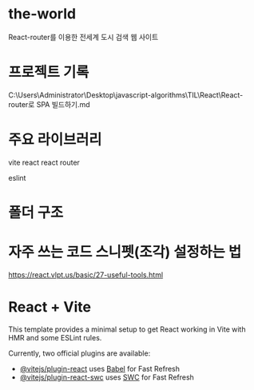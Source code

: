 # the-world
React-router를 이용한 전세계 도시 검색 웹 사이트

# 프로젝트 기록
C:\Users\Administrator\Desktop\javascript-algorithms\TIL\React\React-router로 SPA 빌드하기.md

# 주요 라이브러리

vite
react
react router

eslint

# 폴더 구조

# 자주 쓰는 코드 스니펫(조각) 설정하는 법
https://react.vlpt.us/basic/27-useful-tools.html




# React + Vite

This template provides a minimal setup to get React working in Vite with HMR and some ESLint rules.

Currently, two official plugins are available:

- [@vitejs/plugin-react](https://github.com/vitejs/vite-plugin-react/blob/main/packages/plugin-react/README.md) uses [Babel](https://babeljs.io/) for Fast Refresh
- [@vitejs/plugin-react-swc](https://github.com/vitejs/vite-plugin-react-swc) uses [SWC](https://swc.rs/) for Fast Refresh

